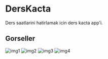 # DersKacta
Ders saatlarini hatirlamak icin ders kacta app'i.

## Gorseller

![img1](./images/img1.jpg)
![img2](./images/img2.jpg)
![img3](./images/img3.jpg)
![img4](./images/img4.jpg)
